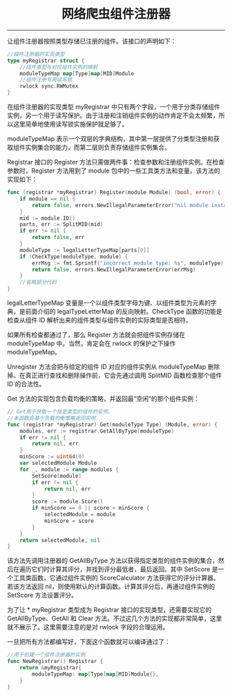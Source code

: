 <center><h1>网络爬虫组件注册器</h1></center>

---

让组件注册器按照类型存储已注册的组件。该接口的声明如下：

```go
//细件注册器的实现类型
type myRegistrar struct {
    //组件类型与对应组件实例的映射
    moduleTypeMap map[Type]map[MID]Module
    //组件注册专用读写锁
    rwlock sync.RWMutex
}
```

在组件注册器的实现类型 myRegistrar 中只有两个字段，一个用于分类存储组件实例，另一个用于读写保护。由于注册和注销组件实例的动作肯定不会太频繁，所以这里简单地使用读写锁实施保护就足够了。

moduleTypeMap 表示一个双层的字典结构，其中第一层提供了分类型注册和获取组件实例集合的能力，而第二层则负责存储组件实例集合。

Registrar 接口的 Register 方法只需做两件事：检查参数和注册组件实例。在检查参数时，Register 方法用到了 module 包中的一些工具类方法和变量。该方法的实现如下：

```go
func (registrar *myRegistrar) Register(module Module) (bool, error) {
    if module == nil {
        return false, errors.NewIllegalParameterError("nil module instance")
    }
    mid := module.ID()
    parts, err := SplitMID(mid)
    if err != nil {
        return false, err
    }
    moduleType := legalLetterTypeMap[parts[0]]
    if !CheckType(moduleType, module) {
        errMsg := fmt.Sprintf("incorrect module type: %s", moduleType)
        return false, errors.NewIllegalParameterError(errMsg)
    }
    //省略部分代码
}
```

legalLetterTypeMap 变量是一个以组件类型字母为键、以组件类型为元素的字典，是前面介绍的 legalTypeLetterMap 的反向映射。CheckType 函数的功能是检查从组件 ID 解析出来的组件类型与组件实例的实际类型是否相符。

如果所有检查都通过了，那么 Register 方法就会把组件实例存储在 moduleTypeMap 中。当然，肯定会在 rwlock 的保护之下操作 moduleTypeMap。

Unregister 方法会把与给定的组件 ID 对应的组件实例从 moduleTypeMap 删除掉。在真正进行查找和删除操作前，它会先通过调用 SplitMID 函数检查那个组件 ID 的合法性。

Get 方法的实现包含负载均衡的策略，并返回最“空闲”的那个组件实例：

```go
// Get用于获取一个指定类型的组件的实例。
//本函数会基于负载均衡策略返回实例
func (registrar *myRegistrar) Get(moduleType Type) (Module, error) {
    modules, err := registrar.GetAllByType(moduleType)
    if err != nil {
        return nil, err
    }
    minScore := uint64(0)
    var selectedModule Module
    for _, module := range modules {
        SetScore(module)
        if err != nil {
            return nil, err
        }
        score := module.Score()
        if minScore == 0 || score < minScore {
            selectedModule = module
            minScore = score
        }
    }
    return selectedModule, nil
}
```

该方法先调用注册器的 GetAllByType 方法以获得指定类型的组件实例的集合，然后在遍历它们时计算其评分，并找到评分最低者，最后返回。其中 SetScore 是一个工具类函数，它通过组件实例的 ScoreCalculator 方法获得它的评分计算器。若该方法返回 nil，则使用默认的计算函数。计算其评分后，再通过组件实例的 SetScore 方法设置评分。

为了让 * myRegistrar 类型成为 Registrar 接口的实现类型，还需要实现它的 GetAllByType、GetAll 和 Clear 方法。不过这几个方法的实现都非常简单，这里就不展示了。这里需要注意的是对 rwlock 字段的合理运用。

一旦把所有方法都编写好，下面这个函数就可以编译通过了：

```go
//用于创建一个组件注册器的实例
func NewRegistrar() Registrar {
    return &myRegistrar{
        moduleTypeMap: map[Type]map[MID]Module{},
    }
}
```

